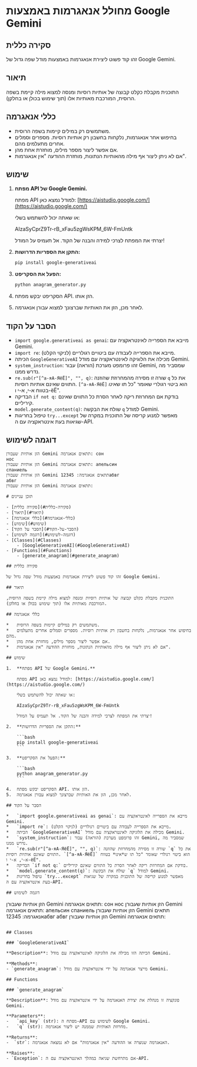 # מחולל אנאגרמות באמצעות Google Gemini

## סקירה כללית

זהו קוד פשוט ליצירת אנאגרמות באמצעות מודל שפה גדול של Google Gemini.

## תיאור

התוכנית מקבלת כקלט קבוצה של אותיות רוסיות ומנסה למצוא מילה קיימת בשפה הרוסית, המורכבת מאותיות אלו (תוך שימוש בכולן או בחלקן).

## כללי אנאגרמה

*   משתמשים רק במילים קיימות בשפה הרוסית.
*   בחיפוש אחר אנאגרמות, נלקחות בחשבון רק אותיות רוסיות. מספרים וסמלים אחרים מתעלמים מהם.
*   אם אפשר ליצור מספר מילים, מוחזרת אחת מהן.
*   אם לא ניתן ליצור אף מילה מהאותיות הנתונות, מוחזרת ההודעה "אין אנאגרמות".

## שימוש

1.  **מפתח API של Google Gemini.**

    מפתח API למודל נמצא כאן: [https://aistudio.google.com/](https://aistudio.google.com/)

    או שאתה יכול להשתמש בשלי:

    AIzaSyCprZ9Tr-rB_xFau5zgWsKPM_6W-FmUntk

    יצרתי את המפתח לצרכי למידה והבנה של הקוד. אל תעמיס על המודל!

2.  **התקן את הספריות הדרושות:**

    ```bash
    pip install google-generativeai
    ```

3.  **הפעל את הסקריפט:**

    ```bash
    python anagram_generator.py
    ```

4.  הסקריפט יבקש מפתח API. הזן אותו.
5.  לאחר מכן, הזן את האותיות שברצונך למצוא עבורן אנאגרמה.

## הסבר על הקוד

*   `import google.generativeai as genai`: מייבא את הספרייה לאינטראקציה עם Gemini.
*   `import re`: מייבא את הספרייה לעבודה עם ביטויים רגולריים (לניקוי הקלט).
*   הכיתה `GoogleGenerativeAI` מכילה את הלוגיקה לאינטראקציה עם מודל Gemini.
*   `system_instruction`: זהו פרומפט מערכת (הוראה) עבור Gemini, שמסביר מה נדרש ממנו.
*   `re.sub(r"[^а-яА-ЯёЁ]", "", q)`: שורה זו מסירה מהמחרוזת שהוזנה `q` את כל התווים שאינם אותיות רוסיות. `[^а-яА-ЯёЁ]` הוא ביטוי רגולרי שאומר "כל תו ש*אינו* בטווח א-י, א-י ו-ёЁ".
*   הבדיקה `if not q:` בודקת אם המחרוזת ריקה לאחר הסרת כל התווים שאינם קיריליים.
*   `model.generate_content(q)`: שולח את הבקשה `q` למודל Gemini.
*   טיפול בחריגות `try...except` מאפשר למנוע קריסה של התוכנית במקרה של שגיאות בעת אינטראקציה עם ה-API.

## דוגמה לשימוש

```
הזן אותיות שעבורן Gemini תתאים אנאגרמה: сон
нос
הזן אותיות שעבורן Gemini תתאים אנאגרמה: апельсин
спаниель
הזן אותיות שעבורן Gemini תתאים אנאגרמה: 12345абвг
абвг
הזן אותיות שעבורן Gemini תתאים אנאגרמה:
```
```
# תוכן עניינים

- [סקירה כללית](#סקירה-כללית)
- [תיאור](#תיאור)
- [כללי אנאגרמה](#כללי-אנאגרמה)
- [שימוש](#שימוש)
- [הסבר על הקוד](#הסבר-על-הקוד)
- [דוגמה לשימוש](#דוגמה-לשימוש)
- [Classes](#Classes)
    - [GoogleGenerativeAI](#GoogleGenerativeAI)
- [Functions](#Functions)
    - [generate_anagram](#generate_anagram)

## סקירה כללית

זהו קוד פשוט ליצירת אנאגרמות באמצעות מודל שפה גדול של Google Gemini.

## תיאור

התוכנית מקבלת כקלט קבוצה של אותיות רוסיות ומנסה למצוא מילה קיימת בשפה הרוסית, המורכבת מאותיות אלו (תוך שימוש בכולן או בחלקן).

## כללי אנאגרמה

*   משתמשים רק במילים קיימות בשפה הרוסית.
*   בחיפוש אחר אנאגרמות, נלקחות בחשבון רק אותיות רוסיות. מספרים וסמלים אחרים מתעלמים מהם.
*   אם אפשר ליצור מספר מילים, מוחזרת אחת מהן.
*   אם לא ניתן ליצור אף מילה מהאותיות הנתונות, מוחזרת ההודעה "אין אנאגרמות".

## שימוש

1.  **מפתח API של Google Gemini.**

    מפתח API למודל נמצא כאן: [https://aistudio.google.com/](https://aistudio.google.com/)

    או שאתה יכול להשתמש בשלי:

    AIzaSyCprZ9Tr-rB_xFau5zgWsKPM_6W-FmUntk

    יצרתי את המפתח לצרכי למידה והבנה של הקוד. אל תעמיס על המודל!

2.  **התקן את הספריות הדרושות:**

    ```bash
    pip install google-generativeai
    ```

3.  **הפעל את הסקריפט:**

    ```bash
    python anagram_generator.py
    ```

4.  הסקריפט יבקש מפתח API. הזן אותו.
5.  לאחר מכן, הזן את האותיות שברצונך למצוא עבורן אנאגרמה.

## הסבר על הקוד

*   `import google.generativeai as genai`: מייבא את הספרייה לאינטראקציה עם Gemini.
*   `import re`: מייבא את הספרייה לעבודה עם ביטויים רגולריים (לניקוי הקלט).
*   הכיתה `GoogleGenerativeAI` מכילה את הלוגיקה לאינטראקציה עם מודל Gemini.
*   `system_instruction`: זהו פרומפט מערכת (הוראה) עבור Gemini, שמסביר מה נדרש ממנו.
*   `re.sub(r"[^а-яА-ЯёЁ]", "", q)`: שורה זו מסירה מהמחרוזת שהוזנה `q` את כל התווים שאינם אותיות רוסיות. `[^а-яА-ЯёЁ]` הוא ביטוי רגולרי שאומר "כל תו ש*אינו* בטווח א-י, א-י ו-ёЁ".
*   הבדיקה `if not q:` בודקת אם המחרוזת ריקה לאחר הסרת כל התווים שאינם קיריליים.
*   `model.generate_content(q)`: שולח את הבקשה `q` למודל Gemini.
*   טיפול בחריגות `try...except` מאפשר למנוע קריסה של התוכנית במקרה של שגיאות בעת אינטראקציה עם ה-API.

## דוגמה לשימוש

```
הזן אותיות שעבורן Gemini תתאים אנאגרמה: сон
нос
הזן אותיות שעבורן Gemini תתאים אנאגרמה: апельсин
спаниель
הזן אותיות שעבורן Gemini תתאים אנאגרמה: 12345абвг
абвг
הזן אותיות שעבורן Gemini תתאים אנאגרמה:
```

## Classes

### `GoogleGenerativeAI`

**Description**: הכיתה הזו מכילה את הלוגיקה לאינטראקציה עם מודל Gemini.

**Methods**:
- `generate_anagram`: מייצר אנאגרמה על ידי אינטראקציה עם מודל Gemini.

## Functions

### `generate_anagram`

**Description**: פונקציה זו מנהלת את יצירת האנאגרמה על ידי אינטראקציה עם מודל Gemini.

**Parameters**:
-   `api_key` (str): מפתח ה-API לשימוש עם Google Gemini.
-   `q` (str): מחרוזת האותיות שממנה יש ליצור אנאגרמה.

**Returns**:
-  `str`: האנאגרמה שנוצרה או ההודעה "אין אנאגרמות" אם לא נמצאה אנאגרמה.

**Raises**:
- `Exception`: אם מתרחשת שגיאה במהלך האינטראקציה עם ה-API.